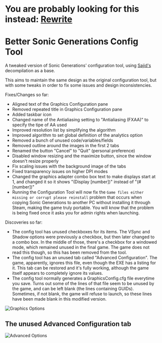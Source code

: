 # You are probably looking for this instead: [Rewrite](https://github.com/PTKickass/GenerationsConfigTool_Rewrite)

# Better Sonic Generations Config Tool
A tweaked version of Sonic Generations' configuration tool, using [Sajid's](https://github.com/Sajidur78) decompilation as a base.

This aims to maintain the same design as the original configuration tool, but with some tweaks in order to fix some issues and design inconsistencies.

Fixes/Changes so far:
- Aligned text of the Graphics Configuration pane
- Removed repeated title in Graphics Configuration pane
- Added taskbar icon
- Changed name of the Antialiasing setting to "Antialiasing (FXAA)" to specify the tipe of AA used
- Improved resolution list by simplifying the algorithm
- Improved algorithm to set global definition of the analytics option
- Removed a bunch of unused code/variables/fields
- Removed outline around the images in the first 2 tabs
- Renamed the button "Cancel" to "Quit" (personal preference)
- Disabled window resizing and the maximize button, since the window doesn't resize properly
- Fix scaling issues with the background image of the tabs
- Fixed transparency issues on higher DPI modes
- Changed the graphics adapter combo box text to make displays start at 1, and changed it so it shows "(Display \[number])" instead of "(#\[number])"
- Running the Configuration Tool will now fix the `Game files either missing or corrupt please reinstall` problem that occurs when copying Sonic Generations to another PC without installing it through Steam, making the game truly portable. You will know that the problem is being fixed once it asks you for admin rights when launching.

Discoveries so far:
- The config tool has unused checkboxes for its items. The VSync and Shadow options were previously a checkbox, but then later changed to a combo box. In the middle of those, there's a checkbox for a windowed mode, which remained unused in the final game. The game does not read this though, so this has been removed from the tool.
- The config tool has an unused tab called "Advanced Configuration". The game, apparently, ignores this file, even though the EXE has a listing for it. This tab can be restored and it's fully working, although the game itself appears to completely ignore its values.
- The config tool normally generates a GraphicsConfig.cfg file everytime you save. Turns out some of the lines of that file seem to be unused by the game, and can be left blank (the lines containing GUIDs). Sometimes, if not blank, the game will refuse to launch, so these lines have been made blank in this modified version.

![Graphics Options](https://raw.githubusercontent.com/PTKickass/BetterGenerationsConfigTool/master/Images/Graphics.png)
## The unused Advanced Configuration tab
![Advanced Options](https://raw.githubusercontent.com/PTKickass/BetterGenerationsConfigTool/master/Images/Advanced.png)
